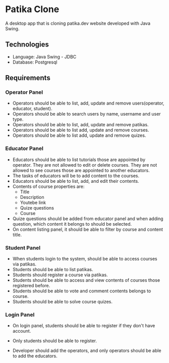 # Patika Clone

A desktop app that is cloning patika.dev website developed with Java Swing.

## Technologies
- Language: Java Swing - JDBC
- Database: Postgresql

## Requirements

### Operator Panel

- Operators should be able to list, add, update and remove users(operator, educator, student).
- Operators should be able to search users by name, username and user type.
- Operators should be able to list, add, update and remove patikas.
- Operators should be able to list add, update and remove courses.
- Operators should be able to list add, update and remove quizes.

### Educator Panel

- Educators should be able to list tutorials those are appointed by operator. They are not allowed to edit or delete courses. They are not allowed to see courses those are appointed to another educators.
- The tasks of educators will be to add content to the courses.
- Educators should be able to list, add, and edit their contents.
- Contents of course properties are:
  - Title
  - Description
  - Youtebe link
  - Quize questions
  - Course
- Quize questions should be added from educator panel and when adding question, which content it belongs to should be selected.
- On content listing panel, it should be able to filter by course and content title.

### Student Panel

- When students login to the system, should be able to access courses via patikas.
- Students should be able to list patikas.
- Students should register a course via patikas.
- Students should be able to access and view contents of courses those registered before.
- Students should be able to vote and comment contents belongs to course.
- Students should be able to solve course quizes.

### Login Panel

- On login panel, students should be able to register if they don't have account.
- Only students should be able to register.

- Developer should add the operators, and only operators should be able to add the educators.